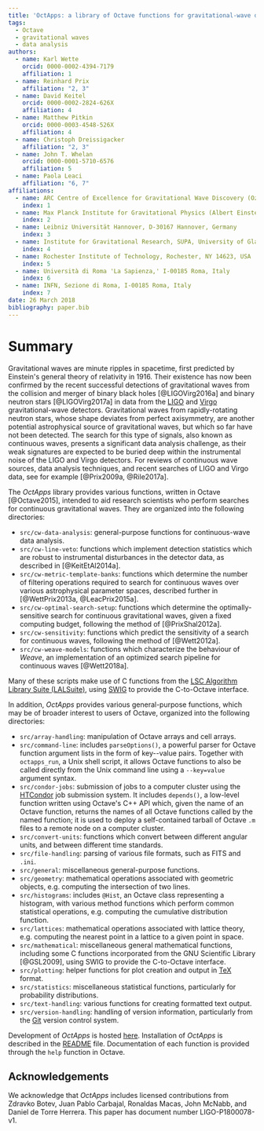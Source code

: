 ```yaml
---
title: 'OctApps: a library of Octave functions for gravitational-wave data analysis'
tags:
  - Octave
  - gravitational waves
  - data analysis
authors:
  - name: Karl Wette
    orcid: 0000-0002-4394-7179
    affiliation: 1
  - name: Reinhard Prix
    affiliation: "2, 3"
  - name: David Keitel
    orcid: 0000-0002-2824-626X
    affiliation: 4
  - name: Matthew Pitkin
    orcid: 0000-0003-4548-526X
    affiliation: 4
  - name: Christoph Dreissigacker
    affiliation: "2, 3"
  - name: John T. Whelan
    orcid: 0000-0001-5710-6576
    affiliation: 5
  - name: Paola Leaci
    affiliation: "6, 7"
affiliations:
  - name: ARC Centre of Excellence for Gravitational Wave Discovery (OzGrav) and Centre for Gravitational Physics, Research School of Physics and Engineering, The Australian National University, ACT 0200, Australia
    index: 1
  - name: Max Planck Institute for Gravitational Physics (Albert Einstein Institute), D-30167 Hannover, Germany
    index: 2
  - name: Leibniz Universität Hannover, D-30167 Hannover, Germany
    index: 3
  - name: Institute for Gravitational Research, SUPA, University of Glasgow, Glasgow G12 8QQ, UK
    index: 4
  - name: Rochester Institute of Technology, Rochester, NY 14623, USA
    index: 5
  - name: Università di Roma 'La Sapienza,' I-00185 Roma, Italy
    index: 6
  - name: INFN, Sezione di Roma, I-00185 Roma, Italy
    index: 7
date: 26 March 2018
bibliography: paper.bib
---
```


# Summary

Gravitational waves are minute ripples in spacetime, first predicted by Einstein's general theory of relativity in 1916.
Their existence has now been confirmed by the recent successful detections of gravitational waves from the collision and merger of binary black holes [@LIGOVirg2016a] and binary neutron stars [@LIGOVirg2017a] in data from the [LIGO](https://www.ligo.org/) and [Virgo](http://www.virgo-gw.eu/) gravitational-wave detectors.
Gravitational waves from rapidly-rotating neutron stars, whose shape deviates from perfect axisymmetry, are another potential astrophysical source of gravitational waves, but which so far have not been detected.
The search for this type of signals, also known as continuous waves, presents a significant data analysis challenge, as their weak signatures are expected to be buried deep within the instrumental noise of the LIGO and Virgo detectors.
For reviews of continuous wave sources, data analysis techniques, and recent searches of LIGO and Virgo data, see for example [@Prix2009a, @Rile2017a].

The *OctApps* library provides various functions, written in Octave [@Octave2015], intended to aid research scientists who perform searches for continuous gravitational waves.
They are organized into the following directories:

- `src/cw-data-analysis`: general-purpose functions for continuous-wave data analysis.
- `src/cw-line-veto`: functions which implement detection statistics which are robust to instrumental disturbances in the detector data, as described in [@KeitEtAl2014a].
- `src/cw-metric-template-banks`: functions which determine the number of filtering operations required to search for continuous waves over various astrophysical parameter spaces, described further in [@WettPrix2013a, @LeacPrix2015a].
- `src/cw-optimal-search-setup`: functions which determine the optimally-sensitive search for continuous gravitational waves, given a fixed computing budget, following the method of [@PrixShal2012a].
- `src/cw-sensitivity`: functions which predict the sensitivity of a search for continuous waves, following the method of [@Wett2012a].
- `src/cw-weave-models`: functions which characterize the behaviour of *Weave*, an implementation of an optimized search pipeline for continuous waves [@Wett2018a].

Many of these scripts make use of C functions from the [LSC Algorithm Library Suite (LALSuite)](https://wiki.ligo.org/DASWG/LALSuite), using [SWIG](http://www.swig.org/) to provide the C-to-Octave interface.

In addition, *OctApps* provides various general-purpose functions, which may be of broader interest to users of Octave, organized into the following directories:

- `src/array-handling`: manipulation of Octave arrays and cell arrays.
- `src/command-line`: includes `parseOptions()`, a powerful parser for Octave function argument lists in the form of key--value pairs. Together with `octapps_run`, a Unix shell script, it allows Octave functions to also be called directly from the Unix command line using a `--key=value` argument syntax.
- `src/condor-jobs`: submission of jobs to a computer cluster using the [HTCondor](https://research.cs.wisc.edu/htcondor/) job submission system. It includes `depends()`, a low-level function written using Octave's C++ API which, given the name of an Octave function, returns the names of all Octave functions called by the named function; it is used to deploy a self-contained tarball of Octave `.m` files to a remote node on a computer cluster.
- `src/convert-units`: functions which convert between different angular units, and between different time standards.
- `src/file-handling`: parsing of various file formats, such as FITS and `.ini`.
- `src/general`: miscellaneous general-purpose functions.
- `src/geometry`: mathematical operations associated with geometric objects, e.g. computing the intersection of two lines.
- `src/histograms`: includes `@Hist`, an Octave class representing a histogram, with various method functions which perform common statistical operations, e.g. computing the cumulative distribution function.
- `src/lattices`: mathematical operations associated with lattice theory, e.g. computing the nearest point in a lattice to a given point in space.
- `src/mathematical`: miscellaneous general mathematical functions, including some C functions incorporated from the GNU Scientific Library [@GSL2009], using SWIG to provide the C-to-Octave interface.
- `src/plotting`: helper functions for plot creation and output in [TeX](https://www.tug.org/) format.
- `src/statistics`: miscellaneous statistical functions, particularly for probability distributions.
- `src/text-handling`: various functions for creating formatted text output.
- `src/version-handling`: handling of version information, particularly from the [Git](https://git-scm.com/) version control system.

Development of *OctApps* is hosted [here](https://gitlab.aei.uni-hannover.de/octapps/octapps).
Installation of *OctApps* is described in the [README](https://gitlab.aei.uni-hannover.de/octapps/octapps/blob/master/README.md) file.
Documentation of each function is provided through the `help` function in Octave.

## Acknowledgements

We acknowledge that *OctApps* includes licensed contributions from Zdravko Botev, Juan Pablo Carbajal, Ronaldas Macas, John McNabb, and Daniel de Torre Herrera.
This paper has document number LIGO-P1800078-v1.

